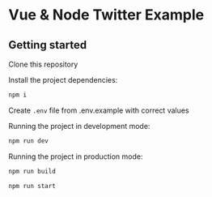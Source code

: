 # Vue & Node Twitter Example

## Getting started

Clone this repository

Install the project dependencies:

```bash
npm i
```

Create `.env` file from .env.example with correct values

Running the project in development mode:

```bash
npm run dev
```

Running the project in production mode:

```bash
npm run build
```

```bash
npm run start
```
